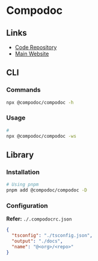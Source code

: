 # Compodoc

<!--
tsconfig.compodoc.json
-->

## Links

- [Code Repository](https://github.com/compodoc/compodoc)
- [Main Website](https://compodoc.app)

## CLI

### Commands

```sh
npx @compodoc/compodoc -h
```

### Usage

```sh
#
npx @compodoc/compodoc -ws
```

## Library

### Installation

```sh
# Using pnpm
pnpm add @compodoc/compodoc -D
```

### Configuration

**Refer:** `./.compodocrc.json`

```json
{
  "tsconfig": "./tsconfig.json",
  "output": "./docs",
  "name": "@<org>/<repo>"
}
```
